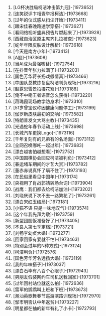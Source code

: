 
1. [LG杯决胜局柯洁冲击第九冠]-[1973652]
1. [连笑锐评卞相壹举报柯洁]-[1973668]
1. [过年的仪式感从扫尘开始]-[1973411]
1. [跟宋佳春晚路透学穿搭]-[1973627]
1. [看网络视听盛典预告片燃起来了]-[1973928]
1. [西藏自治区原主席齐扎拉被查]-[1973623]
1. [蛇年年限皮肤设计解析]-[1973618]
1. [今天是南方小年]-[1973413]
1. [A股]-[1973608]
1. [当AI成为最强嘴替]-[1972754]
1. [在抖音年张力拉满了]-[1973203]
1. [国色芳华蒋长扬戏假情真]-[1973466]
1. [中国队总教练复盘柯洁判负现场]-[1973216]
1. [赵露思雪景拍摄花絮]-[1973188]
1. [俺不中嘞王者语音怎么获得]-[1973220]
1. [蒋璐霞现场教学防身术]-[1973310]
1. [51岁曾宝仪称因健康问题停工]-[1973199]
1. [伽罗新皮肤最初的交响]-[1973582]
1. [特朗普发文大骂主教]-[1973435]
1. [光遇蛇年春节活动上线]-[1973698]
1. [长城汽车更换Logo]-[1973116]
1. [千年复刻有的兄弟有的名场面]-[1973112]
1. [全网召唤哪吒一起过年]-[1973683]
1. [漂白越害怕越想看]-[1972752]
1. [中国围棋协会回应柯洁被判负]-[1973412]
1. [春运堵车期间的才艺大赏]-[1973782]
1. [董赤赤说真怀了瞒不住了]-[1973193]
1. [在民俗里看见中国年]-[1973174]
1. [央视用了肖战郭靖转场台词]-[1973904]
1. [战鹰：我们都去给柯洁加油]-[1973202]
1. [刘晓庆说下次不去一路繁花了]-[1973261]
1. [漂白宋红玉结局]-[1973181]
1. [小猫不语 只是一味地叹气]-[1973574]
1. [这个年我先拜为敬]-[1973759]
1. [新型团圆饭准备好了]-[1973405]
1. [不良人第七季定档]-[1973721]
1. [刘畅李幼贞大婚]-[1973277]
1. [回家回家有爱就不怕]-[1973463]
1. [特别会过年的N种方式]-[1973124]
1. [柯洁判负]-[1972576]
1. [国色芳华芳名远扬大婚]-[1973119]
1. [我的年味搭子]-[1973037]
1. [漂白石毕有八百个心眼子]-[1972943]
1. [男朋友假装网约车司机送我回家]-[1973701]
1. [过年回村站位就这么拍]-[1972636]
1. [雷军的鹦鹉叫上班和下班]-[1973673]
1. [潮汕英歌舞春节巡游演路训现场]-[1972970]
1. [邹市明否认中年返贫]-[1973227]
1. [明星都在抽的新年有礼了小卡]-[1972793]